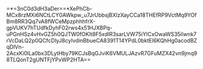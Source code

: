 =*=3nC0d3dH3aDer==*XePhCb-MCx8rzMXi6NCtLCY0AWkpw_u7JrUbbsjBXlzXayCCa18THEfRP9VctMq9YOfBm8RR3Qq7vA8fWCeMpzphhhfrX-gpVUKV7hTUdfkDyhF02rws4x51HJXBPq-uPGnHSz4vHvGZ5h0QJTW0fOKlt8F5xdlR3sarLVW75iYICxOwaWS35ilwnk7rVcDaLQ2p0QCfcDlyJ8cyIvdinBbueCA8391T14YPdL0bktEl6KQhHg0acodBZqDlVn-2AcxKi0lLa0bx3DLytHby79KCJsBqGJviK6VMULJAzvR7GFuMZX42vn9jmq98TLQonT2gUNTFjYPxWP2HTA==